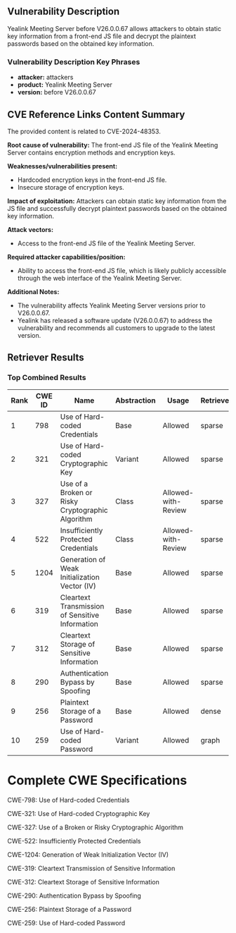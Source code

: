 ## Vulnerability Description
Yealink Meeting Server before V26.0.0.67 allows attackers to obtain static key information from a front-end JS file and decrypt the plaintext passwords based on the obtained key information.

### Vulnerability Description Key Phrases
- **attacker:** attackers
- **product:** Yealink Meeting Server
- **version:** before V26.0.0.67

## CVE Reference Links Content Summary
The provided content is related to CVE-2024-48353.

**Root cause of vulnerability:**
The front-end JS file of the Yealink Meeting Server contains encryption methods and encryption keys.

**Weaknesses/vulnerabilities present:**
- Hardcoded encryption keys in the front-end JS file.
- Insecure storage of encryption keys.

**Impact of exploitation:**
Attackers can obtain static key information from the JS file and successfully decrypt plaintext passwords based on the obtained key information.

**Attack vectors:**
- Access to the front-end JS file of the Yealink Meeting Server.

**Required attacker capabilities/position:**
- Ability to access the front-end JS file, which is likely publicly accessible through the web interface of the Yealink Meeting Server.

**Additional Notes:**
- The vulnerability affects Yealink Meeting Server versions prior to V26.0.0.67.
- Yealink has released a software update (V26.0.0.67) to address the vulnerability and recommends all customers to upgrade to the latest version.

## Retriever Results

### Top Combined Results

| Rank | CWE ID | Name | Abstraction | Usage  | Retrievers | Individual Scores |
|------|--------|------|-------------|-------|------------|-------------------|
| 1 | 798 | Use of Hard-coded Credentials | Base | Allowed | sparse | 0.059 |
| 2 | 321 | Use of Hard-coded Cryptographic Key | Variant | Allowed | sparse | 0.055 |
| 3 | 327 | Use of a Broken or Risky Cryptographic Algorithm | Class | Allowed-with-Review | sparse | 0.053 |
| 4 | 522 | Insufficiently Protected Credentials | Class | Allowed-with-Review | sparse | 0.052 |
| 5 | 1204 | Generation of Weak Initialization Vector (IV) | Base | Allowed | sparse | 0.051 |
| 6 | 319 | Cleartext Transmission of Sensitive Information | Base | Allowed | sparse | 0.050 |
| 7 | 312 | Cleartext Storage of Sensitive Information | Base | Allowed | sparse | 0.048 |
| 8 | 290 | Authentication Bypass by Spoofing | Base | Allowed | sparse | 0.048 |
| 9 | 256 | Plaintext Storage of a Password | Base | Allowed | dense | 0.506 |
| 10 | 259 | Use of Hard-coded Password | Variant | Allowed | graph | 0.003 |



# Complete CWE Specifications

CWE-798: Use of Hard-coded Credentials

CWE-321: Use of Hard-coded Cryptographic Key

CWE-327: Use of a Broken or Risky Cryptographic Algorithm

CWE-522: Insufficiently Protected Credentials

CWE-1204: Generation of Weak Initialization Vector (IV)

CWE-319: Cleartext Transmission of Sensitive Information

CWE-312: Cleartext Storage of Sensitive Information

CWE-290: Authentication Bypass by Spoofing

CWE-256: Plaintext Storage of a Password

CWE-259: Use of Hard-coded Password